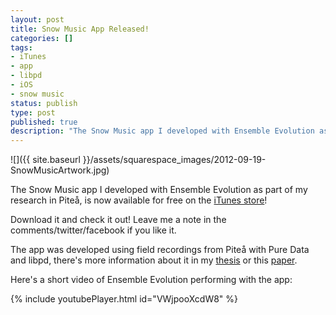 ```yaml
---
layout: post
title: Snow Music App Released!
categories: []
tags:
- iTunes
- app
- libpd
- iOS
- snow music
status: publish
type: post
published: true
description: "The Snow Music app I developed with Ensemble Evolution as part of my research in Piteå, is now available for free on the iTunes store! Download it and"
---
```


![]({{ site.baseurl }}/assets/squarespace_images/2012-09-19-SnowMusicArtwork.jpg)

The Snow Music app I developed with Ensemble Evolution as part of my research in Piteå, is now available for free on the [iTunes store](http://itunes.apple.com/us/app/snow-music/id560849530?ls=1&mt=8)!

Download it and check it out! Leave me a note in the comments/twitter/facebook if you like it.

The app was developed using field recordings from Piteå with Pure Data and libpd, there's more information about it in my [thesis](http://charlesmartin.com.au/2012/6/26/mobile-computer-music-for-percussionists.html) or this [paper](http://charlesmartin.com.au/2012/7/17/paper-in-acmc-2012.html).

Here's a short video of Ensemble Evolution performing with the app:

<!-- https://youtu.be/VWjpooXcdW8  -->
{% include youtubePlayer.html id="VWjpooXcdW8" %}
